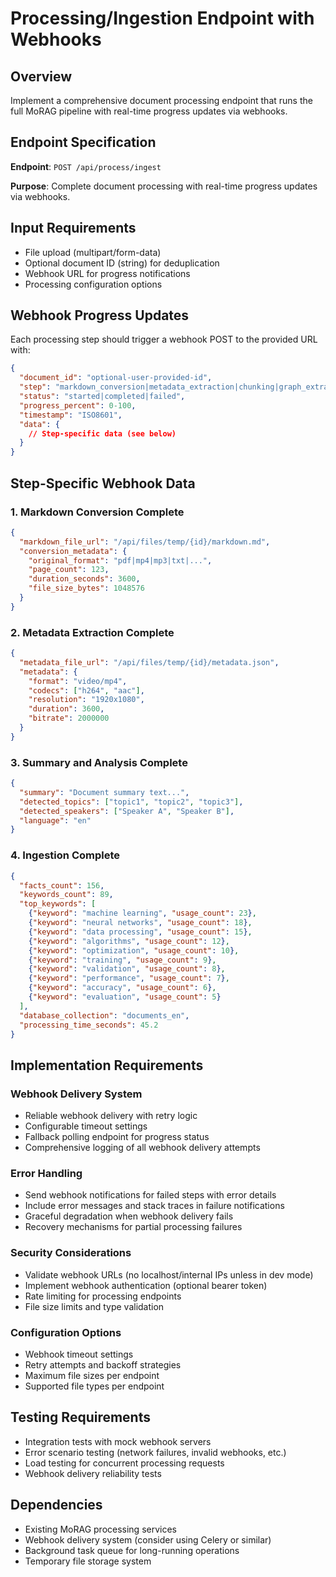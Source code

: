 # Processing/Ingestion Endpoint with Webhooks

## Overview
Implement a comprehensive document processing endpoint that runs the full MoRAG pipeline with real-time progress updates via webhooks.

## Endpoint Specification
**Endpoint**: `POST /api/process/ingest`

**Purpose**: Complete document processing with real-time progress updates via webhooks.

## Input Requirements
- File upload (multipart/form-data)
- Optional document ID (string) for deduplication
- Webhook URL for progress notifications
- Processing configuration options

## Webhook Progress Updates
Each processing step should trigger a webhook POST to the provided URL with:

```json
{
  "document_id": "optional-user-provided-id",
  "step": "markdown_conversion|metadata_extraction|chunking|graph_extraction|ingestion",
  "status": "started|completed|failed",
  "progress_percent": 0-100,
  "timestamp": "ISO8601",
  "data": {
    // Step-specific data (see below)
  }
}
```

## Step-Specific Webhook Data

### 1. Markdown Conversion Complete
```json
{
  "markdown_file_url": "/api/files/temp/{id}/markdown.md",
  "conversion_metadata": {
    "original_format": "pdf|mp4|mp3|txt|...",
    "page_count": 123,
    "duration_seconds": 3600,
    "file_size_bytes": 1048576
  }
}
```

### 2. Metadata Extraction Complete
```json
{
  "metadata_file_url": "/api/files/temp/{id}/metadata.json",
  "metadata": {
    "format": "video/mp4",
    "codecs": ["h264", "aac"],
    "resolution": "1920x1080",
    "duration": 3600,
    "bitrate": 2000000
  }
}
```

### 3. Summary and Analysis Complete
```json
{
  "summary": "Document summary text...",
  "detected_topics": ["topic1", "topic2", "topic3"],
  "detected_speakers": ["Speaker A", "Speaker B"],
  "language": "en"
}
```

### 4. Ingestion Complete
```json
{
  "facts_count": 156,
  "keywords_count": 89,
  "top_keywords": [
    {"keyword": "machine learning", "usage_count": 23},
    {"keyword": "neural networks", "usage_count": 18},
    {"keyword": "data processing", "usage_count": 15},
    {"keyword": "algorithms", "usage_count": 12},
    {"keyword": "optimization", "usage_count": 10},
    {"keyword": "training", "usage_count": 9},
    {"keyword": "validation", "usage_count": 8},
    {"keyword": "performance", "usage_count": 7},
    {"keyword": "accuracy", "usage_count": 6},
    {"keyword": "evaluation", "usage_count": 5}
  ],
  "database_collection": "documents_en",
  "processing_time_seconds": 45.2
}
```

## Implementation Requirements

### Webhook Delivery System
- Reliable webhook delivery with retry logic
- Configurable timeout settings
- Fallback polling endpoint for progress status
- Comprehensive logging of all webhook delivery attempts

### Error Handling
- Send webhook notifications for failed steps with error details
- Include error messages and stack traces in failure notifications
- Graceful degradation when webhook delivery fails
- Recovery mechanisms for partial processing failures

### Security Considerations
- Validate webhook URLs (no localhost/internal IPs unless in dev mode)
- Implement webhook authentication (optional bearer token)
- Rate limiting for processing endpoints
- File size limits and type validation

### Configuration Options
- Webhook timeout settings
- Retry attempts and backoff strategies
- Maximum file sizes per endpoint
- Supported file types per endpoint

## Testing Requirements
- Integration tests with mock webhook servers
- Error scenario testing (network failures, invalid webhooks, etc.)
- Load testing for concurrent processing requests
- Webhook delivery reliability tests

## Dependencies
- Existing MoRAG processing services
- Webhook delivery system (consider using Celery or similar)
- Background task queue for long-running operations
- Temporary file storage system
